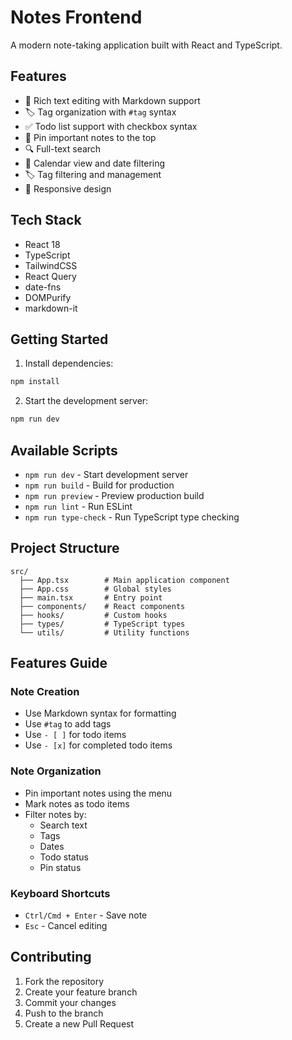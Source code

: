 # Notes Frontend

A modern note-taking application built with React and TypeScript.

## Features

- 📝 Rich text editing with Markdown support
- 🏷️ Tag organization with `#tag` syntax
- ✅ Todo list support with checkbox syntax
- 📌 Pin important notes to the top
- 🔍 Full-text search
- 📅 Calendar view and date filtering
- 🏷️ Tag filtering and management
- 📱 Responsive design

## Tech Stack

- React 18
- TypeScript
- TailwindCSS
- React Query
- date-fns
- DOMPurify
- markdown-it

## Getting Started

1. Install dependencies:
```bash
npm install
```

2. Start the development server:
```bash
npm run dev
```

## Available Scripts

- `npm run dev` - Start development server
- `npm run build` - Build for production
- `npm run preview` - Preview production build
- `npm run lint` - Run ESLint
- `npm run type-check` - Run TypeScript type checking

## Project Structure

```
src/
  ├── App.tsx        # Main application component
  ├── App.css        # Global styles
  ├── main.tsx       # Entry point
  ├── components/    # React components
  ├── hooks/         # Custom hooks
  ├── types/         # TypeScript types
  └── utils/         # Utility functions
```

## Features Guide

### Note Creation
- Use Markdown syntax for formatting
- Use `#tag` to add tags
- Use `- [ ]` for todo items
- Use `- [x]` for completed todo items

### Note Organization
- Pin important notes using the menu
- Mark notes as todo items
- Filter notes by:
  - Search text
  - Tags
  - Dates
  - Todo status
  - Pin status

### Keyboard Shortcuts
- `Ctrl/Cmd + Enter` - Save note
- `Esc` - Cancel editing

## Contributing

1. Fork the repository
2. Create your feature branch
3. Commit your changes
4. Push to the branch
5. Create a new Pull Request 